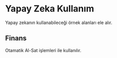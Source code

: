 # Yapay Zeka Kullanım

Yapay zekanın kullanabileceği örnek alanları ele alır.

## Finans

Otamatik Al-Sat işlemleri ile kullanılır.